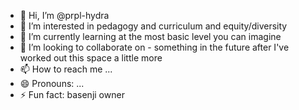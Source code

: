 - 👋 Hi, I’m @prpl-hydra
- 👀 I’m interested in pedagogy and curriculum and equity/diversity
- 🌱 I’m currently learning at the most basic level you can imagine
- 💞️ I’m looking to collaborate on - something in the future after I've worked out this space a little more
- 📫 How to reach me ...
- 😄 Pronouns: ...
- ⚡ Fun fact: basenji owner

<!---
prpl-hydra/prpl-hydra is a ✨ special ✨ repository because its `README.md` (this file) appears on your GitHub profile.
You can click the Preview link to take a look at your changes.
--->
